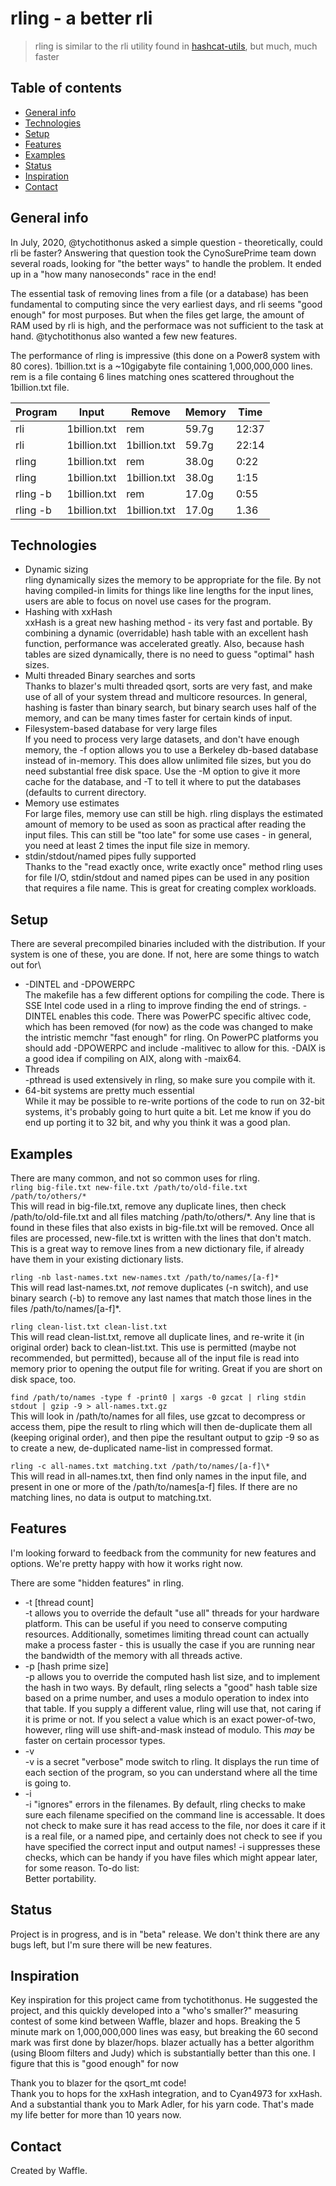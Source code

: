 # rling - a better rli
> rling is similar to the rli utility found in [hashcat-utils](https://github.com/hashcat/hashcat-utils), but much, much faster

## Table of contents
* [General info](#general-info)
* [Technologies](#technologies)
* [Setup](#setup)
* [Features](#features)
* [Examples](#examples)
* [Status](#status)
* [Inspiration](#inspiration)
* [Contact](#contact)

## General info
In July, 2020, @tychotithonus asked a simple question - theoretically, could rli be faster?  Answering that question took the CynoSurePrime team down several roads, looking for "the better ways" to handle the problem. It ended up in a "how many nanoseconds" race in the end!

The essential task of removing lines from a file (or a database) has been fundamental to computing since the very earliest days, and rli seems "good enough" for most purposes.  But when the files get large, the amount of RAM used by rli is high, and the performace was not sufficient to the task at hand.  @tychotithonus also wanted a few new features.

The performance of rling is impressive (this done on a Power8 system with 80 cores). 1billion.txt is a ~10gigabyte file containing 1,000,000,000 lines.  rem is a file containg 6 lines matching ones scattered throughout the 1billion.txt file.

| Program | Input    |  Remove | Memory | Time |
| ------- | -------- | ------- | ------ | ---- |
| rli | 1billion.txt | rem | 59.7g | 12:37 |
| rli | 1billion.txt | 1billion.txt | 59.7g | 22:14 |
| rling | 1billion.txt | rem | 38.0g | 0:22 |
| rling | 1billion.txt | 1billion.txt | 38.0g | 1:15 |
| rling -b | 1billion.txt | rem | 17.0g | 0:55 |
| rling -b | 1billion.txt | 1billion.txt | 17.0g | 1.36 |


## Technologies
* Dynamic sizing\
rling dynamically sizes the memory to be appropriate for the file.  By not having compiled-in limits for things like line lengths for the input lines, users are able to focus on novel use cases for the program.
* Hashing with xxHash\
xxHash is a great new hashing method - its very fast and portable.  By combining a dynamic (overridable) hash table with an excellent hash function, performance was accelerated greatly.  Also, because hash tables are sized dynamically, there is no need to guess "optimal" hash sizes.
* Multi threaded Binary searches and sorts\
Thanks to blazer's multi threaded qsort, sorts are very fast, and make use of all of your system thread and multicore resources.  In general, hashing is faster than binary search, but binary search uses half of the memory, and can be many times faster for certain kinds of input.
* Filesystem-based database for very large files\
If you need to process very large datasets, and don't have enough memory, the -f option allows you to use a Berkeley db-based database instead of in-memory.  This does allow unlimited file sizes, but you do need substantial free disk space.  Use the -M option to give it more cache for the database, and -T to tell it where to put the databases (defaults to current directory.
* Memory use estimates\
For large files, memory use can still be high.  rling displays the estimated amount of memory to be used as soon as practical after reading the input files.  This can still be "too late" for some use cases - in general, you need at least 2 times the input file size in memory.
* stdin/stdout/named pipes fully supported\
Thanks to the "read exactly once, write exactly once" method rling uses for file I/O, stdin/stdout and named pipes can be used in any position that requires a file name.  This is great for creating complex workloads.

## Setup
There are several precompiled binaries included with the distribution.  If your system is one of these, you are done.  If not, here are some things to watch out for\
* -DINTEL and -DPOWERPC\
The makefile has a few different options for compiling the code.  There is SSE Intel code used in a rling to improve finding the end of strings.  -DINTEL enables this code.
There was PowerPC specific altivec code, which has been removed (for now) as the code was changed to make the intristic memchr "fast enough" for rling.  On PowerPC platforms you should add -DPOWERPC and include -malitivec to allow for this.  -DAIX is a good idea if compiling on AIX, along with -maix64.
* Threads\
-pthread is used extensively in rling, so make sure you compile with it.
* 64-bit systems are pretty much essential\
While it may be possible to re-write portions of the code to run on 32-bit systems, it's probably going to hurt quite a bit.  Let me know if you do end up porting it to 32 bit, and why you think it was a good plan.

## Examples
There are many common, and not so common uses for rling.\
`rling big-file.txt new-file.txt /path/to/old-file.txt /path/to/others/*`\
This will read in big-file.txt, remove any duplicate lines, then check /path/to/old-file.txt and
all files matching /path/to/others/*.  Any line that is found in these files that also exists in big-file.txt will be removed.  Once all files are processed, new-file.txt is written with the lines that don't match.  This is a great way to remove lines from a new dictionary file, if already have them in your existing dictionary lists.

`rling -nb last-names.txt new-names.txt /path/to/names/[a-f]*`\
This will read last-names.txt, *not* remove duplicates (-n switch), and use binary search (-b) to remove any last names that match those lines in the files /path/to/names/[a-f]*.

`rling clean-list.txt clean-list.txt`\
This will read clean-list.txt, remove all duplicate lines, and re-write it (in original order) back to clean-list.txt.  This use is permitted (maybe not recommended, but permitted), because all of the input file is read into memory prior to opening the output file for writing.  Great if you are short on disk space, too.

`find /path/to/names -type f -print0 | xargs -0 gzcat | rling stdin stdout | gzip -9 > all-names.txt.gz`\
This will look in /path/to/names for all files, use gzcat to decompress or access them, pipe the result to rling which will then de-duplicate them all (keeping original order), and then pipe the resultant output to gzip -9 so as to create a new, de-duplicated name-list in compressed format.

`rling -c all-names.txt matching.txt /path/to/names/[a-f]\*`\
This will read in all-names.txt, then find only names in the input file, and present in one or more of the /path/to/names[a-f] files.  If there are no matching lines, no data is output to matching.txt.

## Features
I'm looking forward to feedback from the community for new features and options.  We're pretty happy with how it works right now.

There are some "hidden features" in rling.
* -t [thread count]\
-t allows you to override the default "use all" threads for your hardware platform.  This can be useful if you need to conserve computing resources.  Additionally, sometimes limiting thread count can actually make a process faster - this is usually the case if you are running near the bandwidth of the memory with all threads active.
* -p [hash prime size]\
-p allows you to override the computed hash list size, and to implement the hash in two ways.  By default, rling selects a "good" hash table size based on a prime number, and uses a modulo operation to index into that table.  If you supply a different value, rling will use that, not caring if it is prime or not.  If you select a value which is an exact power-of-two, however, rling will use shift-and-mask instead of modulo.  This *may* be faster on certain processor types.
* -v\
-v is a secret "verbose" mode switch to rling.  It displays the run time of each section of the program, so you can understand where all the time is going to.
* -i\
-i "ignores" errors in the filenames.  By default, rling checks to make sure each filename specified on the command line is accessable.  It does not check to make sure it has read access to the file, nor does it care if it is a real file, or a named pipe, and certainly does not check to see if you have specified the correct input and output names!  -i suppresses these checks, which can be handy if you have files which might appear later, for some reason. 
To-do list:\
Better portability.

## Status
Project is in progress, and is in "beta" release.  We don't think there are any bugs left, but I'm sure there will be new features.

## Inspiration
Key inspiration for this project came from tychotithonus.  He suggested the project, and this quickly developed into a "who's smaller?" measuring contest of some kind between Waffle, blazer and hops. Breaking the 5 minute mark on 1,000,000,000 lines was easy, but breaking the 60 second mark was first done by blazer/hops.  blazer actually has a better algorithm (using Bloom filters and Judy) which is substantially better than this one.  I figure that this is "good enough" for now

Thank you to blazer for the qsort_mt code!\
Thank you to hops for the xxHash integration, and to Cyan4973 for xxHash.\
And a substantial thank you to Mark Adler, for his yarn code.  That's made my life better for more than 10 years now.

## Contact
Created by Waffle.
